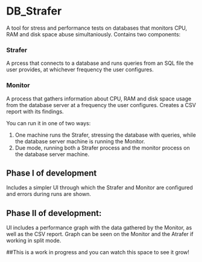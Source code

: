 # DB_Strafer

A tool for stress and performance tests on databases that monitors CPU, RAM and disk space abuse simultaniously. Contains two components:

### Strafer
A prcess that connects to a database and runs queries from an SQL file the user provides, at whichever frequency the user configures.

### Monitor
A process that gathers information about CPU, RAM and disk space usage from the database server at a frequency the user configures. Creates a CSV report with its findings.

You can run it in one of two ways:

1. One machine runs the Strafer, stressing the database with queries, while the database server machine is running the Monitor.
2. Due mode, running both a Strafer process and the monitor process on the database server machine.

## Phase I of development
Includes a simpler UI through which the Strafer and Monitor are configured and errors during runs are shown.

## Phase II of development:
UI includes a performance graph with the data gathered by the Monitor, as well as the CSV report. Graph can be seen on the Monitor and the Atrafer if working in split mode.


##This is a work in progress and you can watch this space to see it grow!


